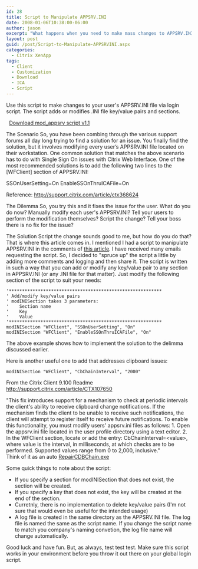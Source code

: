 ```yaml
---
id: 28
title: Script to Manipulate APPSRV.INI
date: 2008-01-06T10:38:00-06:00
author: jason
excerpt: "What happens when you need to make mass changes to APPSRV.INI?  Use this script to make changes to your user's APPSRV.INI file via login script.  The script adds or modifies .INI file key/value pairs and sections."
layout: post
guid: /post/Script-to-Manipulate-APPSRVINI.aspx
categories:
  - Citrix XenApp
tags:
  - Client
  - Customization
  - Download
  - ICA
  - Script
---
```

Use this script to make changes to your user's APPSRV.INI file via login script. The script adds or modifies .INI file key/value pairs and sections.

 <img src="http://www.jasonconger.com/images/zip_small.gif" alt="" align="absBottom" /> <a href="http://www.jasonconger.com/downloads/mod_appsrv/v1.1/mod_appsrv.zip">Download mod_appsrv script v1.1</a>

<span class="postHeading">The Scenario</span>
So, you have been combing through the various support forums all day long trying to find a solution for an issue. You finally find the solution, but it involves modifying every user’s APPSRV.INI file located on their workstation. One common solution that matches the above scenario has to do with Single Sign On issues with Citrix Web Interface. One of the most recommended solutions is to add the following two lines to the [WFClient] section of APPSRV.INI:

SSOnUserSetting=On
EnableSSOnThruICAFile=On

Reference: <a href="http://support.citrix.com/article/ctx368624" target="_blank">http://support.citrix.com/article/ctx368624</a>

<span class="postHeading">The Dilemma</span>
So, you try this and it fixes the issue for the user. What do you do now? Manually modify each user's APPSRV.INI? Tell your users to perform the modification themselves? Script the change? Tell your boss there is no fix for the issue?

<span class="postHeading">The Solution</span>
Script the change sounds good to me, but how do you do that? That is where this article comes in. I mentioned I had a script to manipulate APPSRV.INI in the comments of <a href="http://www.jasonconger.com/Deploying-a-Pre-Configured-Citrix-Client-using-Active-Directory.aspx">this article</a>. I have received many emails requesting the script. So, I decided to "spruce up" the script a little by adding more comments and logging and then share it. The script is written in such a way that you can add or modify any key/value pair to any section in APPSRV.INI (or any .INI file for that matter). Just modify the following section of the script to suit your needs:
<pre><code>'**********************************************************
' Add/modify key/value pairs
' modINISection takes 3 parameters:
'    Section name
'    Key
'    Value
'**********************************************************
modINISection "WFClient", "SSOnUserSetting", "On"
modINISection "WFClient", "EnableSSOnThruICAFile", "On"
</code></pre>
The above example shows how to implement the solution to the delimma discussed earlier.

Here is another useful one to add that addresses clipboard issues:

<code>modINISection "WFClient", "CbChainInterval", "2000" </code>

From the Citrix Client 9.100 Readme <a href="http://support.citrix.com/article/CTX107650" target="_blank">http://support.citrix.com/article/CTX107650</a>
<div class="quote">"This fix introduces support for a mechanism to check at periodic intervals the client's ability to receive clipboard change notifications. If the mechanism finds the client to be unable to receive such notifications, the client will attempt to register itself to receive future notifications. To enable this functionality, you must modify users' appsrv.ini files as follows: 1. Open the appsrv.ini file located in the user profile directory using a text editor. 2. In the WFClient section, locate or add the entry: CbChainInterval=&lt;value&gt;, where value is the interval, in milliseconds, at which checks are to be performed. Supported values range from 0 to 2,000, inclusive."</div>
Think of it as an auto <a href="http://support.citrix.com/article/CTX106226" target="_blank">RepairCDBChain.exe</a>

Some quick things to note about the script:
<ul>
	<li>If you specify a section for modINISection that does not exist, the section will be created.</li>
	<li>If you specify a key that does not exist, the key will be created at the end of the section.</li>
	<li>Curretnly, there is no implementation to delete key/value pairs (I'm not sure that would even be useful for the intended usage)</li>
	<li>A log file is created in the same directory as the APPSRV.INI file. The log file is named the same as the script name. If you change the script name to match you company's naming convetion, the log file name will change automatically.</li>
</ul>
Good luck and have fun. But, as always, test test test. Make sure this script works in your environment before you throw it out there on your global login script.
